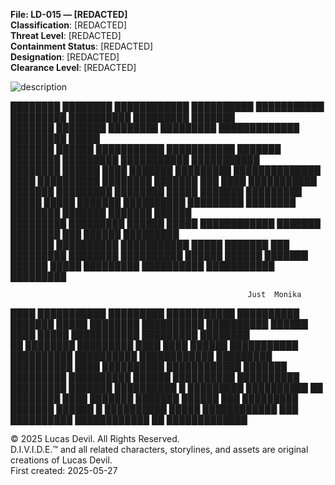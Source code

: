   
**File: LD-015 — [REDACTED]**    
**Classification**: [REDACTED]    
**Threat Level**: [REDACTED]    
**Containment Status**: [REDACTED]    
**Designation**: [REDACTED]    
**Clearance Level**: [REDACTED]  


![description](https://pbs.twimg.com/media/GqXAxGvWsAAypEz?format=jpg&name=large)


████████ ████████ ████████████ ██████████ ███████████ █████████ ██████████ █████████ ███████      
███████ ████████ ████████ █████████ █████████████ █████████ █████   
███████ ██████ ███████████ ███████████ ███████ ████████ █████████ ███████████ ███████████    
████████ ██████ ████ ███████ █████████ ██████████████    
████ ██████████ ████████ ███████ ███ ████ ███████████ ███████ █████████ ████████ █████ 
███████ █████████ █████ █████ ███████ ██████████ █████████ ████████ ████████ ███████ ███████ ██████   
█████████ █████████ ██████ █████ ████████████ ███████ ████████ ███ ██████ █████████  
███████ ██████████
███████████ █████ ███████ ███ █████████ ████████ ██████████ 
██████ ██████ ███████ ██████ █████ █████████ ██████████ ███████████ █████████ 



                                                         Just  Monika




████ ███████████ █████████ ███████████ ██████████ ███████ █████ 
████████ ██████████ ██████████ ██████ ████ █████ ███████████ █████████ ████████  
██ ████████ █████████ ████ ████
██████ ███████████ ██████████ ██████████ ████████████
█████████ ██████████ ████ ██████████ ████████████ ███████ █████████ ██████████ 
██████ ██████████ ██████████ █████████ ███████
██████████ █ █████████ ██████████ ██ ████████ ████ ███████ ███████
██████ ███ █████████ ███████ ██████ █ ██████████ █████ ████████████ ███ ██████████ ████████████ ██ █████████████   




© 2025 Lucas Devil. All Rights Reserved.  
D.I.V.I.D.E.™ and all related characters, storylines, and assets are original creations of Lucas Devil.  
First created: 2025-05-27  
